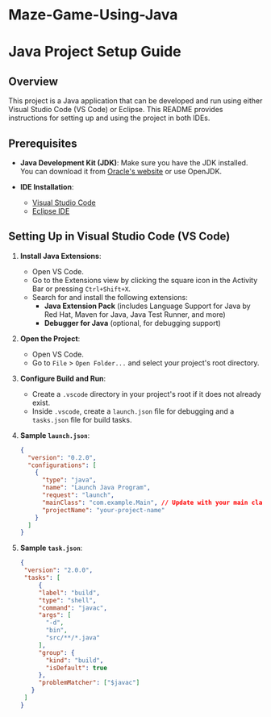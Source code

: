 ﻿# Maze-Game-Using-Java

# Java Project Setup Guide

## Overview

This project is a Java application that can be developed and run using either Visual Studio Code (VS Code) or Eclipse. This README provides instructions for setting up and using the project in both IDEs.

## Prerequisites

- **Java Development Kit (JDK)**: Make sure you have the JDK installed. You can download it from [Oracle's website](https://www.oracle.com/java/technologies/javase-downloads.html) or use OpenJDK.

- **IDE Installation**:
  - [Visual Studio Code](https://code.visualstudio.com/)
  - [Eclipse IDE](https://www.eclipse.org/downloads/)

## Setting Up in Visual Studio Code (VS Code)

1. **Install Java Extensions**:
   - Open VS Code.
   - Go to the Extensions view by clicking the square icon in the Activity Bar or pressing `Ctrl+Shift+X`.
   - Search for and install the following extensions:
     - **Java Extension Pack** (includes Language Support for Java by Red Hat, Maven for Java, Java Test Runner, and more)
     - **Debugger for Java** (optional, for debugging support)

2. **Open the Project**:
   - Open VS Code.
   - Go to `File` > `Open Folder...` and select your project's root directory.

3. **Configure Build and Run**:
   - Create a `.vscode` directory in your project's root if it does not already exist.
   - Inside `.vscode`, create a `launch.json` file for debugging and a `tasks.json` file for build tasks.

4. **Sample `launch.json`**:
   ```json
   {
     "version": "0.2.0",
     "configurations": [
       {
         "type": "java",
         "name": "Launch Java Program",
         "request": "launch",
         "mainClass": "com.example.Main", // Update with your main class
         "projectName": "your-project-name"
       }
     ]
   }

5. **Sample `task.json`**:
   ```json
   {
    "version": "2.0.0",
    "tasks": [
        {
        "label": "build",
        "type": "shell",
        "command": "javac",
        "args": [
          "-d",
          "bin",
          "src/**/*.java"
        ],
        "group": {
          "kind": "build",
          "isDefault": true
        },
        "problemMatcher": ["$javac"]
      }
    ]
   }
